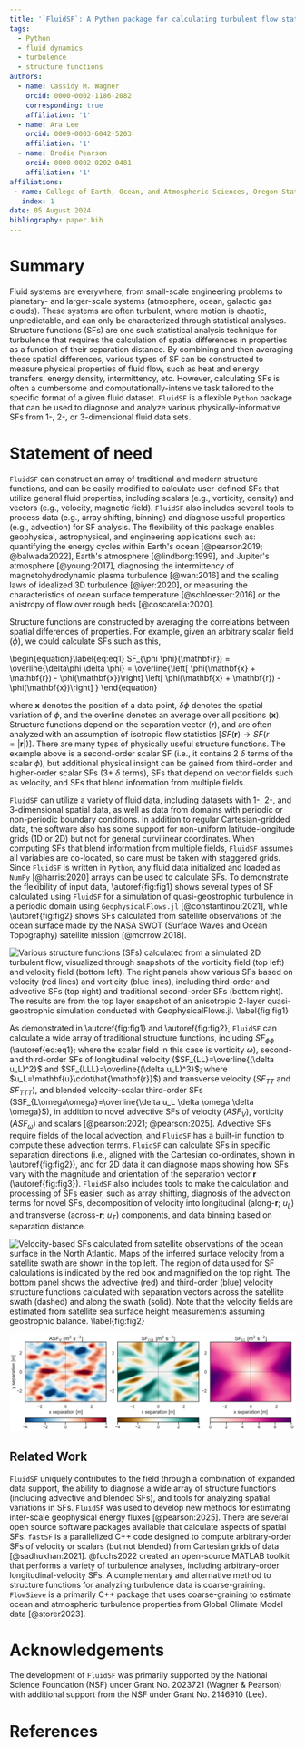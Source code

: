 ```yaml
---
title: '`FluidSF`: A Python package for calculating turbulent flow statistics'
tags:
  - Python
  - fluid dynamics
  - turbulence
  - structure functions
authors:
  - name: Cassidy M. Wagner
    orcid: 0000-0002-1186-2082
    corresponding: true
    affiliation: '1'
  - name: Ara Lee
    orcid: 0009-0003-6042-5203
    affiliation: '1'
  - name: Brodie Pearson
    orcid: 0000-0002-0202-0481
    affiliation: '1'
affiliations:
 - name: College of Earth, Ocean, and Atmospheric Sciences, Oregon State University, 1500 SW Jefferson Way, Corvallis, OR 97331
   index: 1
date: 05 August 2024
bibliography: paper.bib
---
```


# Summary

Fluid systems are everywhere, from small-scale engineering problems to planetary- and larger-scale systems (atmosphere, ocean, galactic gas clouds). These systems are often turbulent, where motion is chaotic, unpredictable, and can only be characterized through statistical analyses. Structure functions (SFs) are one such statistical analysis technique for turbulence that requires the calculation of spatial differences in properties as a function of their separation distance. By combining and then averaging these spatial differences, various types of SF can be constructed to measure physical properties of fluid flow, such as heat and energy transfers, energy density, intermittency, etc. However, calculating SFs is often a cumbersome and computationally-intensive task tailored to the specific format of a given fluid dataset. `FluidSF` is a flexible `Python` package that can be used to diagnose and analyze various physically-informative SFs from 1-, 2-, or 3-dimensional fluid data sets.

# Statement of need

`FluidSF` can construct an array of traditional and modern structure functions, and can be easily modified to calculate user-defined SFs that utilize general fluid properties, including scalars (e.g., vorticity, density) and vectors (e.g., velocity, magnetic field). `FluidSF` also includes several tools to process data (e.g., array shifting, binning) and diagnose useful properties (e.g., advection) for SF analysis. The flexibility of this package enables geophysical, astrophysical, and engineering applications such as: quantifying the energy cycles within Earth's ocean [@pearson2019; @balwada2022], Earth's atmosphere [@lindborg:1999], and Jupiter's atmosphere [@young:2017], diagnosing the intermittency of magnetohydrodynamic plasma turbulence [@wan:2016] and the scaling laws of idealized 3D turbulence [@iyer:2020], or measuring the characteristics of ocean surface temperature [@schloesser:2016] or the anistropy of flow over rough beds [@coscarella:2020].

Structure functions are constructed by averaging the correlations between spatial differences of properties. For example, given an arbitrary scalar field ($\phi$), we could calculate SFs such as this,

\begin{equation}\label{eq:eq1}
SF_{\phi \phi}(\mathbf{r}) = \overline{\delta\phi \delta \phi} = \overline{\left[ \phi(\mathbf{x} + \mathbf{r}) - \phi(\mathbf{x})\right] \left[ \phi(\mathbf{x} + \mathbf{r}) - \phi(\mathbf{x})\right] }
\end{equation}

where $\mathbf{x}$ denotes the position of a data point, $\delta \phi$ denotes the spatial variation of $\phi$, and the overline denotes an average over all positions ($\mathbf{x}$). Structure functions depend on the separation vector ($\mathbf{r}$), and are often analyzed with an assumption of isotropic flow statistics [$SF(\mathbf{r})\rightarrow SF(r=|\mathbf{r}|)$]. There are many types of physically useful structure functions. The example above is a second-order scalar SF (i.e., it contains 2 $\delta$ terms of the scalar $\phi$), but additional physical insight can be gained from third-order and higher-order scalar SFs (3+ $\delta$ terms), SFs that depend on vector fields such as velocity, and SFs that blend information from multiple fields.

`FluidSF` can utilize a variety of fluid data, including datasets with 1-, 2-, and 3-dimensional spatial data, as well as data from domains with periodic or non-periodic boundary conditions. In addition to regular Cartesian-gridded data, the software also has some support for non-uniform latitude-longitude grids (1D or 2D) but not for general curvilinear coordinates. When computing SFs that blend information from multiple fields, `FluidSF` assumes all variables are co-located, so care must be taken with staggered grids. Since `FluidSF` is written in `Python`, any fluid data initialized and loaded as `NumPy` [@harris:2020] arrays can be used to calculate SFs. To demonstrate the flexibility of input data, \autoref{fig:fig1} shows several types of SF calculated using `FluidSF` for a simulation of quasi-geostrophic turbulence in a periodic domain using `GeophysicalFlows.jl` [@constantinou:2021], while \autoref{fig:fig2} shows SFs calculated from satellite observations of the ocean surface made by the NASA SWOT (Surface Waves and Ocean Topography) satellite mission [@morrow:2018].

![Various structure functions (SFs) calculated from a simulated 2D turbulent flow, visualized through snapshots of the vorticity field (top left) and velocity field (bottom left). The right panels show various SFs based on velocity (red lines) and vorticity (blue lines), including third-order and advective SFs (top right) and traditional second-order SFs (bottom right). The results are from the top layer snapshot of an anisotropic 2-layer quasi-geostrophic simulation conducted with GeophysicalFlows.jl. \label{fig:fig1}](figs/fig1.png)

As demonstrated in \autoref{fig:fig1} and \autoref{fig:fig2}, `FluidSF` can calculate a wide array of traditional structure functions, including $SF_{\phi \phi}$ (\autoref{eq:eq1}; where the scalar field in this case is vorticity $\omega$), second- and third-order SFs of longitudinal velocity ($SF_{LL}=\overline{(\delta u_L)^2}$ and $SF_{LLL}=\overline{(\delta u_L)^3}$; where $u_L=\mathbf{u}\cdot\hat{\mathbf{r}}$) and transverse velocity ($SF_{TT}$ and $SF_{TTT}$), and blended velocity-scalar third-order SFs ($SF_{L\omega\omega}=\overline{\delta u_L \delta \omega \delta \omega}$), in addition to novel advective SFs  of velocity ($ASF_{V}$), vorticity ($ASF_{\omega}$) and scalars [@pearson:2021; @pearson:2025]. Advective SFs require fields of the local advection, and `FluidSF` has a built-in function to compute these advection terms. `FluidSF` can calculate SFs in specific separation directions (i.e., aligned with the Cartesian co-ordinates, shown in \autoref{fig:fig2}), and for 2D data it can diagnose maps showing how SFs vary with the magnitude and orientation of the separation vector $\mathbf{r}$ (\autoref{fig:fig3}). `FluidSF` also includes tools to make the calculation and processing of SFs easier, such as array shifting, diagnosis of the advection terms for novel SFs, decomposition of velocity into longitudinal (along-$\mathbf{r}$; $u_L$) and transverse (across-$\mathbf{r}$; $u_T$) components, and data binning based on separation distance.

![Velocity-based SFs calculated from satellite observations of the ocean surface in the North Atlantic. Maps of the inferred surface velocity from a satellite swath are shown in the top left. The region of data used for SF calculations is indicated by the red box and magnified on the top right. The bottom panel shows the advective (red) and third-order (blue) velocity structure functions calculated with separation vectors across the satellite swath (dashed) and along the swath (solid). Note that the velocity fields are estimated from satellite sea surface height measurements assuming geostrophic balance. \label{fig:fig2}](figs/fig2.png)

![Maps showing the 2D spatial variation of various velocity structure functions. The left panel shows the advective velocity SF, the middle panel shows the third-order velocity SF, and the right panel shows the second-order velocity SF. These SFs were calculated from the same data as \autoref{fig:fig1}. \label{fig:fig3}](figs/fig3.png)

## Related Work

`FluidSF` uniquely contributes to the field through a combination of expanded data support, the ability to diagnose a wide array of structure functions (including advective and blended SFs), and tools for analyzing spatial variations in SFs. `FluidSF` was used to develop new methods for estimating inter-scale geophysical energy fluxes [@pearson:2025]. There are several open source software packages available that calculate aspects of spatial SFs. `fastSF` is a parallelized C++ code designed to compute arbitrary-order SFs of velocity or scalars (but not blended) from Cartesian grids of data [@sadhukhan:2021]. @fuchs2022 created an open-source MATLAB toolkit that performs a variety of turbulence analyses, including arbitrary-order longitudinal-velocity SFs. A complementary and alternative method to structure functions for analyzing turbulence data is coarse-graining. `FlowSieve` is a primarily C++ package that uses coarse-graining to estimate ocean and atmospheric turbulence properties from Global Climate Model data [@storer2023].

# Acknowledgements

The development of `FluidSF` was primarily supported by the National Science Foundation (NSF) under Grant No. 2023721 (Wagner \& Pearson) with additional support from the NSF under Grant No. 2146910 (Lee).

# References
